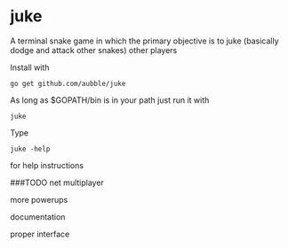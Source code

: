 # juke
A terminal snake game in which the primary objective is to juke (basically dodge and attack other snakes) other players

Install with

	go get github.com/aubble/juke

As long as $GOPATH/bin is in your path just run it with

	juke

Type

	juke -help

for help instructions

###TODO
net multiplayer

more powerups

documentation

proper interface
